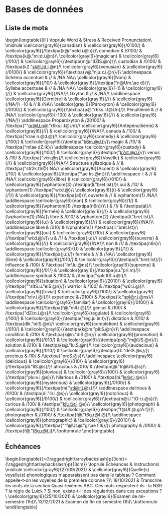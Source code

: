 
 
# Bases de données



##  Liste de mots 


\begin{longtable}{lll}
\toprule
Word & Stress & Received Pronunciation\\
\midrule
\cellcolor{gray!6}{canadian} & \cellcolor{gray!6}{/0100/} & \cellcolor{gray!6}{/\textipa{k@."neId.i.@n}/}\\
comedian & /0100/ & /\textipa{k@."mi:d.i.@n}/\\
\cellcolor{gray!6}{magician} & \cellcolor{gray!6}{/010/} & \cellcolor{gray!6}{/\textipa{m@."dZIS.@n}/}\\
custodian & /0100/ & /\textipa{k2."st@Ud.i.@n}/\\
\cellcolor{gray!6}{venusian} & \cellcolor{gray!6}{/0100/} & \cellcolor{gray!6}{/\textipa{v@."nju:z.i.@n}/}\\
\addlinespace
Schéma accentuel & // & /NA NA/\\
\cellcolor{gray!6}{Nom} & \cellcolor{gray!6}{/10/} & \cellcolor{gray!6}{/\textipa{"n@Um.\ae d}/}\\
Syllabe accentuée & // & /NA NA/\\
\cellcolor{gray!6}{-1} & \cellcolor{gray!6}{//} & \cellcolor{gray!6}{/NA/}\\
Oxyton & // & /NA/\\
\addlinespace
\cellcolor{gray!6}{Dernière} & \cellcolor{gray!6}{//} & \cellcolor{gray!6}{/NA/}\\
-10 & // & /NA/\\
\cellcolor{gray!6}{Paroxyton} & \cellcolor{gray!6}{/0100/} & \cellcolor{gray!6}{/\textipa{p@."r6ks.I.t@Un}/}\\
Pénultième & // & /NA/\\
\cellcolor{gray!6}{-100} & \cellcolor{gray!6}{//} & \cellcolor{gray!6}{/NA/}\\
\addlinespace
Proparoxyton & /20100/ & /\textipa{""pr@U.p@."r6ks.I.t@Un}/\\
\cellcolor{gray!6}{Antépénultième} & \cellcolor{gray!6}{//} & \cellcolor{gray!6}{/NA/}\\
canada & /100/ & /\textipa{"k\ae n.@d.@}/\\
\cellcolor{gray!6}{comedy} & \cellcolor{gray!6}{/100/} & \cellcolor{gray!6}{/\textipa{"k6m.@d.i}/}\\
magic & /10/ & /\textipa{"m\ae dZ.Ik}/\\
\addlinespace
\cellcolor{gray!6}{custody} & \cellcolor{gray!6}{/100/} & \cellcolor{gray!6}{/\textipa{"k2st.@d.i}/}\\
venus & /10/ & /\textipa{"vi:n.@s}/\\
\cellcolor{gray!6}{Voyelle} & \cellcolor{gray!6}{//} & \cellcolor{gray!6}{/NA/}\\
Structure syllabique & // & /\textipa{"str2k.tS@} NA/\\
\cellcolor{gray!6}{Accent} & \cellcolor{gray!6}{/10/} & \cellcolor{gray!6}{/\textipa{"\ae ks.@nt}/}\\
\addlinespace
i: & // & /NA/\\
\cellcolor{gray!6}{libre} & \cellcolor{gray!6}{/010/} & \cellcolor{gray!6}{\vphantom{3} /\textipa{li."bret.Ist}/}\\
oui & /10/ & \vphantom{1} /\textipa{"wi:d.@}/\\
\cellcolor{gray!6}{i} & \cellcolor{gray!6}{/1/} & \cellcolor{gray!6}{/\textipa{aI}/}\\
ouverte & // & \vphantom{1} /NA/\\
\addlinespace
\cellcolor{gray!6}{non} & \cellcolor{gray!6}{/1/} & \cellcolor{gray!6}{\vphantom{1} /\textipa{n6n}/}\\
I & /1/ & /\textipa{aI}/\\
\cellcolor{gray!6}{fermée} & \cellcolor{gray!6}{//} & \cellcolor{gray!6}{\vphantom{1} /NA/}\\
libre & /010/ & \vphantom{2} /\textipa{li."bret.Ist}/\\
\cellcolor{gray!6}{u:} & \cellcolor{gray!6}{//} & \cellcolor{gray!6}{/NA/}\\
\addlinespace
libre & /010/ & \vphantom{1} /\textipa{li."bret.Ist}/\\
\cellcolor{gray!6}{oui} & \cellcolor{gray!6}{/10/} & \cellcolor{gray!6}{/\textipa{"wi:d.@}/}\\
u & /1/ & /\textipa{ju:}/\\
\cellcolor{gray!6}{ouverte} & \cellcolor{gray!6}{//} & \cellcolor{gray!6}{/NA/}\\
non & /1/ & /\textipa{n6n}/\\
\addlinespace
\cellcolor{gray!6}{U} & \cellcolor{gray!6}{/1/} & \cellcolor{gray!6}{/\textipa{ju:}/}\\
fermée & // & /NA/\\
\cellcolor{gray!6}{libre} & \cellcolor{gray!6}{/010/} & \cellcolor{gray!6}{/\textipa{li."bret.Ist}/}\\
influence & /100/ & /\textipa{"Inf.lu.@ns}/\\
\cellcolor{gray!6}{supreme} & \cellcolor{gray!6}{/01/} & \cellcolor{gray!6}{/\textipa{su."pri:m}/}\\
\addlinespace
spiritual & /1000/ & /\textipa{"spIr.ItS.u.@l}/\\
\cellcolor{gray!6}{situation} & \cellcolor{gray!6}{/2010/} & \cellcolor{gray!6}{/\textipa{""sItS.u."eIS.@n}/}\\
warrior & /100/ & /\textipa{"w6r.i.@}/\\
\cellcolor{gray!6}{trivial} & \cellcolor{gray!6}{/100/} & \cellcolor{gray!6}{/\textipa{"trIv.i.@l}/}\\
experience & /0100/ & /\textipa{Ik."spI@r.i.@ns}/\\
\addlinespace
\cellcolor{gray!6}{familiar} & \cellcolor{gray!6}{/0100/} & \cellcolor{gray!6}{/\textipa{f@."mIl.i.@}/}\\
genius & /100/ & /\textipa{"dZi:n.i.@s}/\\
\cellcolor{gray!6}{regulate} & \cellcolor{gray!6}{/100/} & \cellcolor{gray!6}{/\textipa{"reg.ju.leIt}/}\\
dictation & /010/ & /\textipa{dIk."teIS.@n}/\\
\cellcolor{gray!6}{completion} & \cellcolor{gray!6}{/010/} & \cellcolor{gray!6}{/\textipa{k@m."pli:S.@n}/}\\
\addlinespace
condition & /010/ & /\textipa{k@n."dIS.@n}/\\
\cellcolor{gray!6}{promotion} & \cellcolor{gray!6}{/010/} & \cellcolor{gray!6}{/\textipa{pr@."m@US.@n}/}\\
solution & /010/ & /\textipa{s@."lu:S.@n}/\\
\cellcolor{gray!6}{audacious} & \cellcolor{gray!6}{/010/} & \cellcolor{gray!6}{/\textipa{O:."deIS.@s}/}\\
precious & /10/ & /\textipa{"preS.@s}/\\
\addlinespace
\cellcolor{gray!6}{delicious} & \cellcolor{gray!6}{/010/} & \cellcolor{gray!6}{/\textipa{di."lIS.@s}/}\\
atrocious & /010/ & /\textipa{@."tr@US.@s}/\\
\cellcolor{gray!6}{pluvious} & \cellcolor{gray!6}{/100/} & \cellcolor{gray!6}{/\textipa{"plu:v.i.@s}/}\\
hilarious & /0100/ & /\textipa{hi."le@r.i.@s}/\\
\cellcolor{gray!6}{mysterious} & \cellcolor{gray!6}{/0100/} & \cellcolor{gray!6}{/\textipa{mi."stI@r.i.@s}/}\\
\addlinespace
delirious & /0100/ & /\textipa{di."lIr.i.@s}/\\
\cellcolor{gray!6}{notorious} & \cellcolor{gray!6}{/0100/} & \cellcolor{gray!6}{/\textipa{n@U."tO:r.i.@s}/}\\
curious & /100/ & /\textipa{"kjU@r.i.@s}/\\
\cellcolor{gray!6}{photograph} & \cellcolor{gray!6}{/100/} & \cellcolor{gray!6}{/\textipa{"f@Ut.@.grA:f}/}\\
photographer & /0100/ & /\textipa{f@."t6g.r@f.@}/\\
\addlinespace
\cellcolor{gray!6}{photographic} & \cellcolor{gray!6}{/2010/} & \cellcolor{gray!6}{/\textipa{""f@Ut.@."gr\ae f.Ik}/}\\
photography & /0100/ & /\textipa{f@."t6g.r@f.i}/\\
\bottomrule
\end{longtable}



##  Échéances 


\begin{longtable}{>{\raggedright\arraybackslash}p{3cm}>{\raggedright\arraybackslash}p{13cm}}
\toprule
Échéances & Instructions\\
\midrule
\cellcolor{gray!6}{27/09/2021} & \cellcolor{gray!6}{Quelle(s) voyelle(s) phonologiques n'apparaissent pas dans le tableau ? Comment appelle-t-on les voyelles de la première colonne ?}\\
18/10/2021 & Transcrire les mots de la section Quasi-lexèmes ABC. Ces mots respectent-ils : la NSR ? la règle de Luick ? Si non, existe-t-il des régularités dans ces exceptions ?\\
\cellcolor{gray!6}{25/10/2021} & \cellcolor{gray!6}{Examen de mi-semestre (1h)}\\
13/12/2021 & Examen de fin de semestre (1h)\\
\bottomrule
\end{longtable}




